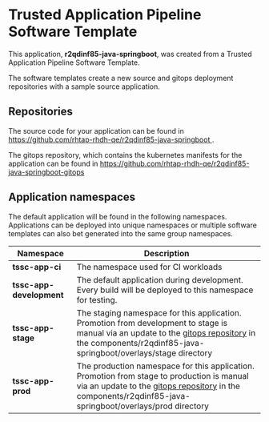 # Trusted Application Pipeline Software Template

This application, **r2qdinf85-java-springboot**, was created from a Trusted Application Pipeline Software Template.

The software templates create a new source and gitops deployment repositories with a sample source application. 

## Repositories

The source code for your application can be found in [https://github.com/rhtap-rhdh-qe/r2qdinf85-java-springboot ](https://github.com/rhtap-rhdh-qe/r2qdinf85-java-springboot ).
 
The gitops repository, which contains the kubernetes manifests for the application can be found in 
[https://github.com/rhtap-rhdh-qe/r2qdinf85-java-springboot-gitops ](https://github.com/rhtap-rhdh-qe/r2qdinf85-java-springboot-gitops ) 

## Application namespaces 

The default application will be found in the following namespaces. Applications can be deployed into unique namespaces or multiple software templates can also bet generated into the same group namespaces.  

|  Namespace   |  Description   |  
| -------- | -------- |
| **tssc-app-ci** | The namespace used for CI workloads |
| **tssc-app-development** | The default application during development. Every build will be deployed to this namespace for testing. |
| **tssc-app-stage** | The staging namespace for this application. Promotion from development to stage is manual via an update to the [gitops repository](https://github.com/rhtap-rhdh-qe/r2qdinf85-java-springboot-gitops ) in the components/r2qdinf85-java-springboot/overlays/stage directory |
| **tssc-app-prod** | The production namespace for this application. Promotion from stage to production is manual via an update to the [gitops repository](https://github.com/rhtap-rhdh-qe/r2qdinf85-java-springboot-gitops ) in the components/r2qdinf85-java-springboot/overlays/prod directory |